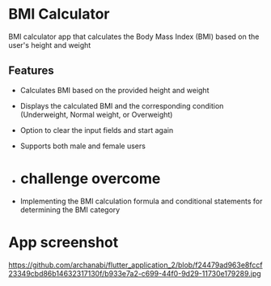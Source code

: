 # BMI Calculator

BMI calculator app that calculates the Body Mass Index (BMI) based on the user's height and weight

## Features
- Calculates BMI based on the provided height and weight
- Displays the calculated BMI and the corresponding condition (Underweight, Normal weight, or Overweight)
- Option to clear the input fields and start again
- Supports both male and female users

- # challenge overcome
- Implementing the BMI calculation formula and conditional statements for determining the BMI category

# App screenshot
https://github.com/archanabi/flutter_application_2/blob/f24479ad963e8fccf23349cbd86b14632317130f/b933e7a2-c699-44f0-9d29-11730e179289.jpg


